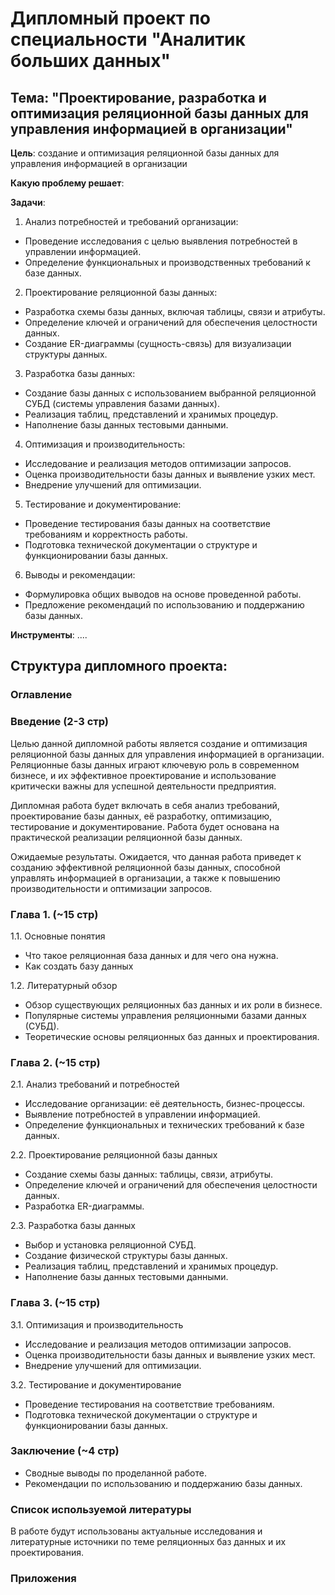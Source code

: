 # Дипломный проект по специальности "Аналитик больших данных"


## Тема: "Проектирование, разработка и оптимизация реляционной базы данных для управления информацией в организации"

**Цель**: создание и оптимизация реляционной базы данных для управления информацией в организации

**Какую проблему решает**: 

**Задачи**: 

1. Анализ потребностей и требований организации:
   
- Проведение исследования с целью выявления потребностей в управлении информацией.
- Определение функциональных и производственных требований к базе данных.

2. Проектирование реляционной базы данных:

- Разработка схемы базы данных, включая таблицы, связи и атрибуты.
- Определение ключей и ограничений для обеспечения целостности данных.
- Создание ER-диаграммы (сущность-связь) для визуализации структуры данных.

3. Разработка базы данных:

- Создание базы данных с использованием выбранной реляционной СУБД (системы управления базами данных).
- Реализация таблиц, представлений и хранимых процедур.
- Наполнение базы данных тестовыми данными.

4. Оптимизация и производительность:

- Исследование и реализация методов оптимизации запросов.
- Оценка производительности базы данных и выявление узких мест.
- Внедрение улучшений для оптимизации.

5. Тестирование и документирование:

- Проведение тестирования базы данных на соответствие требованиям и корректность работы.
- Подготовка технической документации о структуре и функционировании базы данных.

6. Выводы и рекомендации:

- Формулировка общих выводов на основе проведенной работы.
- Предложение рекомендаций по использованию и поддержанию базы данных.


**Инструменты**: ....


## Структура дипломного проекта:

### Оглавление

### Введение (2-3 стр)

Целью данной дипломной работы является создание и оптимизация реляционной базы данных для управления информацией в организации. 
Реляционные базы данных играют ключевую роль в современном бизнесе, и их эффективное проектирование и использование критически важны для успешной деятельности предприятия.

Дипломная работа будет включать в себя анализ требований, проектирование базы данных, её разработку, оптимизацию, тестирование и документирование. 
Работа будет основана на практической реализации реляционной базы данных.

Ожидаемые результаты. Ожидается, что данная работа приведет к созданию эффективной реляционной базы данных, способной управлять информацией в организации, 
а также к повышению производительности и оптимизации запросов.

### Глава 1. (~15 стр)

1.1. Основные понятия
- Что такое реляционная база данных и для чего она нужна.
- Как создать базу данных

1.2. Литературный обзор
- Обзор существующих реляционных баз данных и их роли в бизнесе.
- Популярные системы управления реляционными базами данных (СУБД).
- Теоретические основы реляционных баз данных и проектирования.

### Глава 2. (~15 стр)

2.1. Анализ требований и потребностей
- Исследование организации: её деятельность, бизнес-процессы.
- Выявление потребностей в управлении информацией.
- Определение функциональных и технических требований к базе данных.

2.2. Проектирование реляционной базы данных
- Создание схемы базы данных: таблицы, связи, атрибуты.
- Определение ключей и ограничений для обеспечения целостности данных.
- Разработка ER-диаграммы.

2.3. Разработка базы данных
- Выбор и установка реляционной СУБД.
- Создание физической структуры базы данных.
- Реализация таблиц, представлений и хранимых процедур.
- Наполнение базы данных тестовыми данными.

### Глава 3. (~15 стр)

3.1. Оптимизация и производительность
- Исследование и реализация методов оптимизации запросов.
- Оценка производительности базы данных и выявление узких мест.
- Внедрение улучшений для оптимизации.

3.2. Тестирование и документирование
- Проведение тестирования на соответствие требованиям.
- Подготовка технической документации о структуре и функционировании базы данных.

### Заключение (~4 стр)

- Сводные выводы по проделанной работе.
- Рекомендации по использованию и поддержанию базы данных.

### Список используемой литературы

В работе будут использованы актуальные исследования и литературные источники по теме реляционных баз данных и их проектирования.

### Приложения
